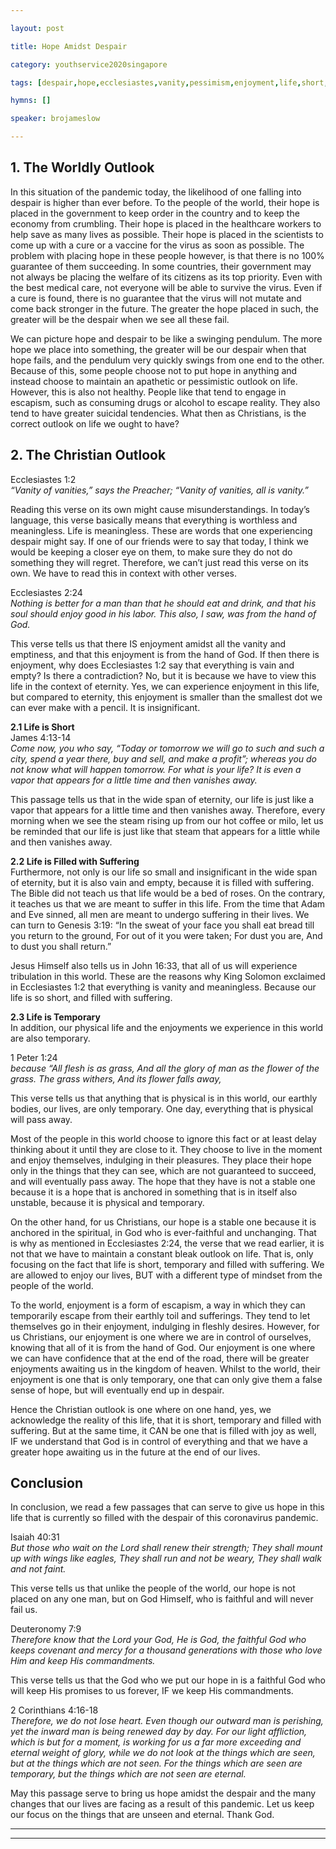 ```yaml
---

layout: post

title: Hope Amidst Despair 

category: youthservice2020singapore

tags: [despair,hope,ecclesiastes,vanity,pessimism,enjoyment,life,short,suffering,temporary,escapism,toil,heaven,renew]

hymns: []

speaker: brojameslow

---
```


## 1. The Worldly Outlook
In this situation of the pandemic today, the likelihood of one falling into despair is higher than ever before. To the people of the world, their hope is placed in the government to keep order in the country and to keep the economy from crumbling. Their hope is placed in the healthcare workers to help save as many lives as possible. Their hope is placed in the scientists to come up with a cure or a vaccine for the virus as soon as possible. The problem with placing hope in these people however, is that there is no 100% guarantee of them succeeding. In some countries, their government may not always be placing the welfare of its citizens as its top priority. Even with the best medical care, not everyone will be able to survive the virus. Even if a cure is found, there is no guarantee that the virus will not mutate and come back stronger in the future. The greater the hope placed in such, the greater will be the despair when we see all these fail.

We can picture hope and despair to be like a swinging pendulum. The more hope we place into something, the greater will be our despair when that hope fails, and the pendulum very quickly swings from one end to the other. Because of this, some people choose not to put hope in anything and instead choose to maintain an apathetic or pessimistic outlook on life. However, this is also not healthy. People like that tend to engage in escapism, such as consuming drugs or alcohol to escape reality. They also tend to have greater suicidal tendencies. What then as Christians, is the correct outlook on life we ought to have?

## 2. The Christian Outlook
Ecclesiastes 1:2  
*“Vanity of vanities,” says the Preacher; “Vanity of vanities, all is vanity.”*

Reading this verse on its own might cause misunderstandings. In today’s language, this verse basically means that everything is worthless and meaningless. Life is meaningless. These are words that one experiencing despair might say. If one of our friends were to say that today, I think we would be keeping a closer eye on them, to make sure they do not do something they will regret. Therefore, we can’t just read this verse on its own. We have to read this in context with other verses.

Ecclesiastes 2:24  
*Nothing is better for a man than that he should eat and drink, and that his soul should enjoy good in his labor. This also, I saw, was from the hand of God.*

This verse tells us that there IS enjoyment amidst all the vanity and emptiness, and that this enjoyment is from the hand of God. If then there is enjoyment, why does Ecclesiastes 1:2 say that everything is vain and empty? Is there a contradiction? No, but it is because we have to view this life in the context of eternity. Yes, we can experience enjoyment in this life, but compared to eternity, this enjoyment is smaller than the smallest dot we can ever make with a pencil. It is insignificant.

**2.1 Life is Short**  
James 4:13-14  
*Come now, you who say, “Today or tomorrow we will go to such and such a city, spend a year there, buy and sell, and make a profit”; whereas you do not know what will happen tomorrow. For what is your life? It is even a vapor that appears for a little time and then vanishes away.*

This passage tells us that in the wide span of eternity, our life is just like a vapor that appears for a little time and then vanishes away. Therefore, every morning when we see the steam rising up from our hot coffee or milo, let us be reminded that our life is just like that steam that appears for a little while and then vanishes away. 

**2.2 Life is Filled with Suffering**  
Furthermore, not only is our life so small and insignificant in the wide span of eternity, but it is also vain and empty, because it is filled with suffering. The Bible did not teach us that life would be a bed of roses. On the contrary, it teaches us that we are meant to suffer in this life. From the time that Adam and Eve sinned, all men are meant to undergo suffering in their lives. We can turn to Genesis 3:19: “In the sweat of your face you shall eat bread till you return to the ground, For out of it you were taken; For dust you are, And to dust you shall return.”

Jesus Himself also tells us in John 16:33, that all of us will experience tribulation in this world. These are the reasons why King Solomon exclaimed in Ecclesiastes 1:2 that everything is vanity and meaningless. Because our life is so short, and filled with suffering.

**2.3 Life is Temporary**  
In addition, our physical life and the enjoyments we experience in this world are also temporary.

1 Peter 1:24  
*because “All flesh is as grass, And all the glory of man as the flower of the grass. The grass withers, And its flower falls away,*

This verse tells us that anything that is physical is in this world, our earthly bodies, our lives, are only temporary. One day, everything that is physical will pass away.

Most of the people in this world choose to ignore this fact or at least delay thinking about it until they are close to it. They choose to live in the moment and enjoy themselves, indulging in their pleasures. They place their hope only in the things that they can see, which are not guaranteed to succeed, and will eventually pass away. The hope that they have is not a stable one because it is a hope that is anchored in something that is in itself also unstable, because it is physical and temporary. 

On the other hand, for us Christians, our hope is a stable one because it is anchored in the spiritual, in God who is ever-faithful and unchanging. That is why as mentioned in Ecclesiastes 2:24, the verse that we read earlier, it is not that we have to maintain a constant bleak outlook on life. That is, only focusing on the fact that life is short, temporary and filled with suffering. We are allowed to enjoy our lives, BUT with a different type of mindset from the people of the world.

To the world, enjoyment is a form of escapism, a way in which they can temporarily escape from their earthly toil and sufferings. They tend to let themselves go in their enjoyment, indulging in fleshly desires. However, for us Christians, our enjoyment is one where we are in control of ourselves, knowing that all of it is from the hand of God. Our enjoyment is one where we can have confidence that at the end of the road, there will be greater enjoyments awaiting us in the kingdom of heaven. Whilst to the world, their enjoyment is one that is only temporary, one that can only give them a false sense of hope, but will eventually end up in despair.

Hence the Christian outlook is one where on one hand, yes, we acknowledge the reality of this life, that it is short, temporary and filled with suffering. But at the same time, it CAN be one that is filled with joy as well, IF we understand that God is in control of everything and that we have a greater hope awaiting us in the future at the end of our lives.

## Conclusion
In conclusion, we read a few passages that can serve to give us hope in this life that is currently so filled with the despair of this coronavirus pandemic.

Isaiah 40:31  
*But those who wait on the Lord shall renew their strength; They shall mount up with wings like eagles, They shall run and not be weary, They shall walk and not faint.*

This verse tells us that unlike the people of the world, our hope is not placed on any one man, but on God Himself, who is faithful and will never fail us.

Deuteronomy 7:9  
*Therefore know that the Lord your God, He is God, the faithful God who keeps covenant and mercy for a thousand generations with those who love Him and keep His commandments.*

This verse tells us that the God who we put our hope in is a faithful God who will keep His promises to us forever, IF we keep His commandments.

2 Corinthians 4:16-18  
*Therefore, we do not lose heart. Even though our outward man is perishing, yet the inward man is being renewed day by day. For our light affliction, which is but for a moment, is working for us a far more exceeding and eternal weight of glory, while we do not look at the things which are seen, but at the things which are not seen. For the things which are seen are temporary, but the things which are not seen are eternal.*

May this passage serve to bring us hope amidst the despair and the many changes that our lives are facing as a result of this pandemic. Let us keep our focus on the things that are unseen and eternal. Thank God.
 
----

****
